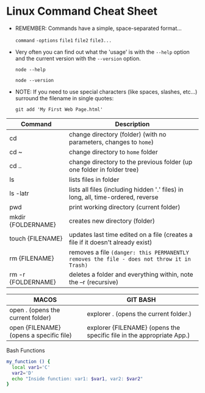 # Linux Command Cheat Sheet 

* REMEMBER: Commands have a simple, space-separated format...

    `command` `-options` `file1` `file2` `file3...`

* Very often you can find out what the 'usage' is with the `--help` option and the current version with the `--version` option.

    `node --help`

    `node --version`

* NOTE: If you need to use special characters (like spaces, slashes, etc...) surround the filename in single quotes:

    `git add 'My First Web Page.html'`

|Command|Description|
|---|---|
|cd |change directory (folder) (with no parameters, changes to `home`)|
|cd ~ |change directory to `home` folder
|cd ..|change directory to the previous folder (up one folder in folder tree)
|ls|lists files in folder|
|ls -latr| lists all files (including hidden '.' files) in long, all, time-ordered, reverse|
|pwd |print working directory (current folder)
|mkdir {FOLDERNAME}|creates new directory (folder)
|touch {FILENAME} |updates last time edited on a file (creates a file if it doesn't already exist)
|rm {FILENAME}|removes a file `(danger: this PERMANENTLY removes the file - does not throw it in Trash)`
|rm -r {FOLDERNAME} |deletes a folder and everything within, note the –r (recursive)

|MACOS|GIT BASH|
|---|---|
|open . (opens the current folder)|explorer . (opens the current folder.)|
|open {FILENAME} (opens a specific file)|explorer {FILENAME} (opens the specific file in the appropriate App.)|

Bash Functions
```sh
my_function () {
  local var1='C'
  var2='D'
  echo "Inside function: var1: $var1, var2: $var2"
}
```
<!--stackedit_data:
eyJoaXN0b3J5IjpbMTY1NTEwMjQ0N119
-->